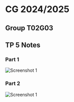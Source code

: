 # CG 2024/2025

## Group T02G03

## TP 5 Notes

### Part 1


![Screenshot 1](screenshots/cg-t02g03-tp4-1.png)

### Part 2


![Screenshot 1](screenshots/cg-t02g03-tp4-2.png)
